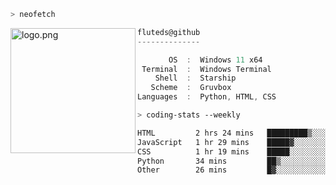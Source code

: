 ```zsh
> neofetch
```

<!--img align="left" src="https://github.com/fluteds.png" alt="logo.png" width="200"/>-->
<img align="left" src="https://external-content.duckduckgo.com/iu/?u=https%3A%2F%2F78.media.tumblr.com%2F975fca5f82161b190efdcaa05ffbd4ec%2Ftumblr_p6q6m9TJF01x3p3jmo1_500.png&f=1&nofb=1" alt="logo.png" width="200"/>

```csharp
fluteds@github
--------------

       OS  :  Windows 11 x64
 Terminal  :  Windows Terminal
    Shell  :  Starship
   Scheme  :  Gruvbox
Languages  :  Python, HTML, CSS
```

```zsh
> coding-stats --weekly
```

<!--START_SECTION:waka-->

```txt
HTML         2 hrs 24 mins   █████████▒░░░░░░░░░░░░░░░   36.91 %
JavaScript   1 hr 29 mins    █████▓░░░░░░░░░░░░░░░░░░░   22.77 %
CSS          1 hr 19 mins    █████░░░░░░░░░░░░░░░░░░░░   20.25 %
Python       34 mins         ██▒░░░░░░░░░░░░░░░░░░░░░░   08.84 %
Other        26 mins         █▓░░░░░░░░░░░░░░░░░░░░░░░   06.75 %
```

<!--END_SECTION:waka-->
